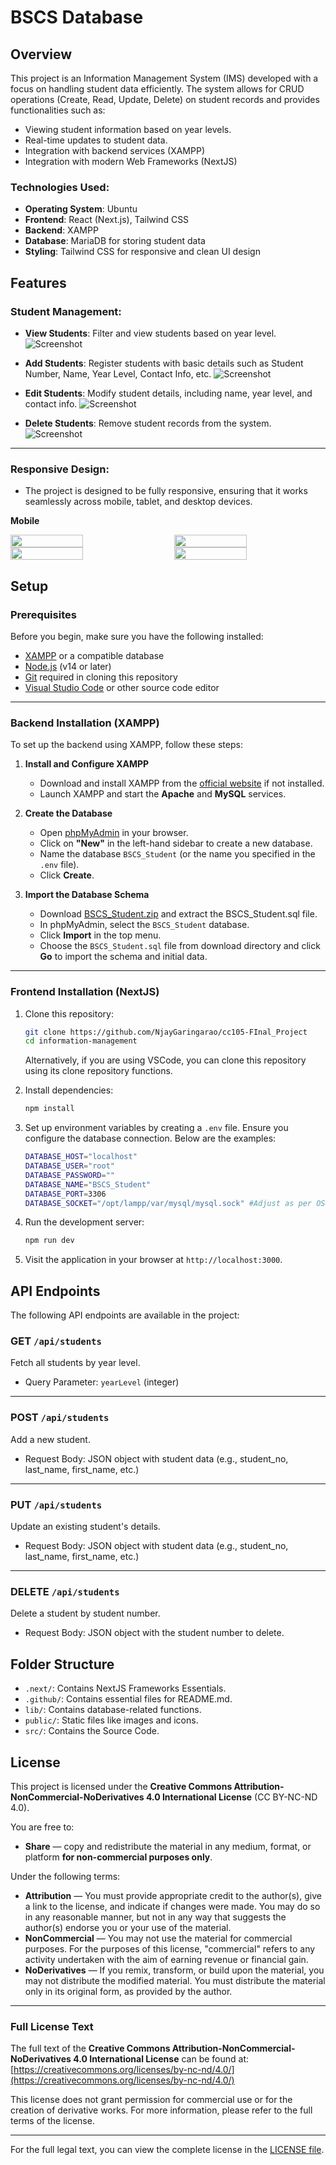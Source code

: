 # BSCS Database

## Overview

This project is an Information Management System (IMS) developed with a focus on handling student data efficiently. The system allows for CRUD operations (Create, Read, Update, Delete) on student records and provides functionalities such as:

- Viewing student information based on year levels.
- Real-time updates to student data.
- Integration with backend services (XAMPP)
- Integration with modern Web Frameworks (NextJS)

### Technologies Used:

- **Operating System**: Ubuntu
- **Frontend**: React (Next.js), Tailwind CSS
- **Backend**: XAMPP
- **Database**: MariaDB for storing student data
- **Styling**: Tailwind CSS for responsive and clean UI design

## Features

### Student Management:

- **View Students**: Filter and view students based on year level.
  ![Screenshot](https://raw.githubusercontent.com/NjayGaringarao/cc105-FInal_Project/main/github/read.png)

- **Add Students**: Register students with basic details such as Student Number, Name, Year Level, Contact Info, etc.
  ![Screenshot](https://raw.githubusercontent.com/NjayGaringarao/cc105-FInal_Project/main/github/add.png)

- **Edit Students**: Modify student details, including name, year level, and contact info.
  ![Screenshot](https://raw.githubusercontent.com/NjayGaringarao/cc105-FInal_Project/main/github/edit.png)

- **Delete Students**: Remove student records from the system.
  ![Screenshot](https://raw.githubusercontent.com/NjayGaringarao/cc105-FInal_Project/main/github/delete.png)

---

### Responsive Design:

- The project is designed to be fully responsive, ensuring that it works seamlessly across mobile, tablet, and desktop devices.

**Mobile**

<div style="display: flex; flex-wrap: wrap; justify-content: space-between;">
  <img src="https://raw.githubusercontent.com/NjayGaringarao/cc105-FInal_Project/main/github/mread.jpg" width="48%" />
  <img src="https://raw.githubusercontent.com/NjayGaringarao/cc105-FInal_Project/main/github/madd.jpg" width="48%" />
  <img src="https://raw.githubusercontent.com/NjayGaringarao/cc105-FInal_Project/main/github/medit.jpg" width="48%" />
  <img src="https://raw.githubusercontent.com/NjayGaringarao/cc105-FInal_Project/main/github/mdelete.jpg" width="48%" />
</div>

## Setup

### Prerequisites

Before you begin, make sure you have the following installed:

- [XAMPP](https://www.apachefriends.org/) or a compatible database
- [Node.js](https://nodejs.org/) (v14 or later)
- [Git](https://git-scm.com/) required in cloning this repository
- [Visual Studio Code](https://code.visualstudio.com/) or other source code editor

---

### Backend Installation (XAMPP)

To set up the backend using XAMPP, follow these steps:

1. **Install and Configure XAMPP**

   - Download and install XAMPP from the [official website](https://www.apachefriends.org/) if not installed.
   - Launch XAMPP and start the **Apache** and **MySQL** services.

2. **Create the Database**

   - Open [phpMyAdmin](http://localhost/phpmyadmin) in your browser.
   - Click on **"New"** in the left-hand sidebar to create a new database.
   - Name the database `BSCS_Student` (or the name you specified in the `.env` file).
   - Click **Create**.

3. **Import the Database Schema**
   - Download [BSCS_Student.zip](https://raw.githubusercontent.com/NjayGaringarao/cc105-FInal_Project/main/github/BSCS_Student.zip) and extract the BSCS_Student.sql file.
   - In phpMyAdmin, select the `BSCS_Student` database.
   - Click **Import** in the top menu.
   - Choose the `BSCS_Student.sql` file from download directory and click **Go** to import the schema and initial data.

---

### Frontend Installation (NextJS)

1. Clone this repository:

   ```bash
   git clone https://github.com/NjayGaringarao/cc105-FInal_Project
   cd information-management
   ```

   Alternatively, if you are using VSCode, you can clone this repository using its clone repository functions.

2. Install dependencies:

   ```bash
   npm install
   ```

3. Set up environment variables by creating a `.env` file. Ensure you configure the database connection. Below are the examples:

   ```bash
   DATABASE_HOST="localhost"
   DATABASE_USER="root"
   DATABASE_PASSWORD=""
   DATABASE_NAME="BSCS_Student"
   DATABASE_PORT=3306
   DATABASE_SOCKET="/opt/lampp/var/mysql/mysql.sock" #Adjust as per OS. Example is for Ubuntu.
   ```

4. Run the development server:

   ```bash
   npm run dev
   ```

5. Visit the application in your browser at `http://localhost:3000`.

## API Endpoints

The following API endpoints are available in the project:

### GET `/api/students`

Fetch all students by year level.

- Query Parameter: `yearLevel` (integer)

---

### POST `/api/students`

Add a new student.

- Request Body: JSON object with student data (e.g., student_no, last_name, first_name, etc.)

---

### PUT `/api/students`

Update an existing student's details.

- Request Body: JSON object with student data (e.g., student_no, last_name, first_name, etc.)

---

### DELETE `/api/students`

Delete a student by student number.

- Request Body: JSON object with the student number to delete.

## Folder Structure

- `.next/`: Contains NextJS Frameworks Essentials.
- `.github/`: Contains essential files for README.md.
- `lib/`: Contains database-related functions.
- `public/`: Static files like images and icons.
- `src/`: Contains the Source Code.

## License

This project is licensed under the **Creative Commons Attribution-NonCommercial-NoDerivatives 4.0 International License** (CC BY-NC-ND 4.0).

You are free to:

- **Share** — copy and redistribute the material in any medium, format, or platform **for non-commercial purposes only**.

Under the following terms:

- **Attribution** — You must provide appropriate credit to the author(s), give a link to the license, and indicate if changes were made. You may do so in any reasonable manner, but not in any way that suggests the author(s) endorse you or your use of the material.
- **NonCommercial** — You may not use the material for commercial purposes. For the purposes of this license, "commercial" refers to any activity undertaken with the aim of earning revenue or financial gain.
- **NoDerivatives** — If you remix, transform, or build upon the material, you may not distribute the modified material. You must distribute the material only in its original form, as provided by the author.

---

### Full License Text

The full text of the **Creative Commons Attribution-NonCommercial-NoDerivatives 4.0 International License** can be found at:  
[https://creativecommons.org/licenses/by-nc-nd/4.0/](https://creativecommons.org/licenses/by-nc-nd/4.0/)

This license does not grant permission for commercial use or for the creation of derivative works. For more information, please refer to the full terms of the license.

---

For the full legal text, you can view the complete license in the [LICENSE file](https://raw.githubusercontent.com/NjayGaringarao/cc105-FInal_Project/main/LICENSE).
